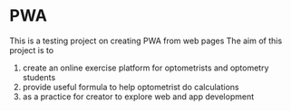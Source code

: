 # PWA
This is a testing project on creating PWA from web pages
The aim of this project is to 
1. create an online exercise platform for optometrists and optometry students
2. provide useful formula to help optometrist do calculations
3. as a practice for creator to explore web and app development
